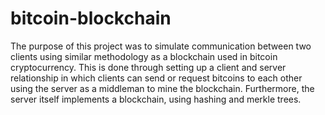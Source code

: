 # bitcoin-blockchain
The purpose of this project was to simulate communication between two clients using similar methodology as a blockchain used in bitcoin cryptocurrency. This is done through setting up a client and server relationship in which clients can send or request bitcoins to each other using the server as a middleman to mine the blockchain. Furthermore, the server itself implements a blockchain, using hashing and merkle trees.
